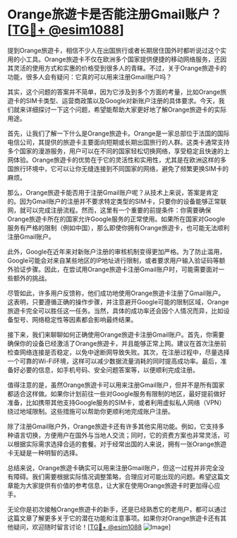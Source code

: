# Orange旅遊卡是否能注册Gmail账户？[[TG💪+ @esim1088](https://t.me/s/esim1088)]

提到Orange旅遊卡，相信不少人在出国旅行或者长期居住国外时都听说过这个实用的小工具。Orange旅遊卡不仅在欧洲多个国家提供便捷的移动网络服务，还因其灵活的使用方式和实惠的价格受到很多人的青睐。不过，关于Orange旅遊卡的功能，很多人会有疑问：它真的可以用来注册Gmail账户吗？

其实，这个问题的答案并不简单，因为它涉及到多个方面的考量，比如Orange旅遊卡的SIM卡类型、运营商政策以及Google对新账户注册的具体要求。今天，我们就来详细探讨一下这个问题，希望能帮助大家更好地了解Orange旅遊卡的实际用途。

首先，让我们了解一下什么是Orange旅遊卡。Orange是一家总部位于法国的国际电信公司，其提供的旅遊卡主要面向短期或长期出国旅行的人群。这类卡通常支持多个国家的漫游服务，用户可以在不同的国家轻松切换网络，享受稳定且快速的上网体验。Orange旅遊卡的优势在于它的灵活性和实用性，尤其是在欧洲这样的多国旅行环境中，它可以让你无缝连接到不同国家的网络，避免了频繁更换SIM卡的麻烦。

那么，Orange旅遊卡能否用于注册Gmail账户呢？从技术上来说，答案是肯定的。因为Gmail账户的注册并不要求特定类型的SIM卡，只要你的设备能够正常联网，就可以完成注册流程。然而，这里有一个重要的前提条件：你需要确保Orange旅遊卡所在的国家允许Google服务的正常使用。如果所在国家对Google服务有严格的限制（例如中国），那么即使你拥有Orange旅遊卡，也可能无法顺利注册Gmail账户。

此外，Google在近年来对新账户注册的审核机制变得更加严格。为了防止滥用，Google可能会对来自某些地区的IP地址进行限制，或者要求用户输入验证码等额外验证步骤。因此，在尝试用Orange旅遊卡注册Gmail账户时，可能需要面对一些额外的挑战。

尽管如此，许多用户反馈称，他们成功地使用Orange旅遊卡注册了Gmail账户。这表明，只要遵循正确的操作步骤，并注意避开Google可能的限制区域，Orange旅遊卡完全可以胜任这一任务。当然，具体的成功率还会因个人情况而异，比如设备型号、网络稳定性等因素都会影响最终结果。

接下来，我们来聊聊如何正确使用Orange旅遊卡注册Gmail账户。首先，你需要确保你的设备已经激活了Orange旅遊卡，并且能够正常上网。建议在首次注册前检查网络连接是否稳定，以免中途断网导致失败。其次，在注册过程中，尽量选择一个可靠的Wi-Fi环境，这样可以减少数据流量消耗的同时提高成功率。最后，准备好必要的信息，如手机号码、安全问题答案等，以便顺利完成注册。

值得注意的是，虽然Orange旅遊卡可以用来注册Gmail账户，但并不是所有国家都适合这样做。如果你计划前往一些对Google服务有限制的地区，最好提前做好准备，比如携带其他支持Google服务的SIM卡，或者利用虚拟私人网络（VPN）绕过地域限制。这些措施可以帮助你更顺利地完成账户注册。

除了注册Gmail账户外，Orange旅遊卡还有许多其他实用功能。例如，它支持多种语言切换，方便用户在国外与当地人交流；同时，它的资费方案也非常灵活，可以根据实际需求选择合适的套餐。对于经常出国的人来说，拥有一张Orange旅遊卡无疑是一种明智的选择。

总结来说，Orange旅遊卡确实可以用来注册Gmail账户，但这一过程并非完全没有障碍。我们需要根据实际情况调整策略，合理应对可能出现的问题。希望这篇文章能为大家提供有价值的参考信息，让大家在使用Orange旅遊卡时更加得心应手。

无论你是初次接触Orange旅遊卡的新手，还是已经熟悉它的老用户，都可以通过这篇文章了解更多关于它的潜在功能和注意事项。如果你对Orange旅遊卡还有其他疑问，欢迎随时留言讨论！[[TG💪+ @esim1088](https://t.me/s/esim1088) ![Image](https://i.postimg.cc/4NQfJmqS/Snipaste-2025-05-13-00-14-12.png)]
